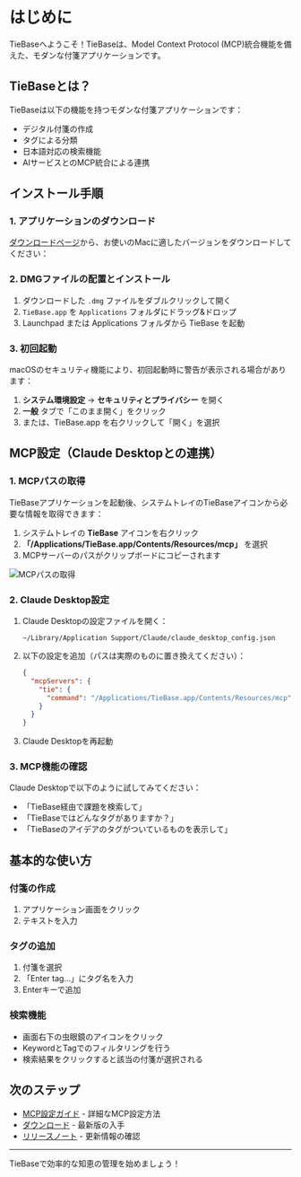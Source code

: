 # はじめに

TieBaseへようこそ！TieBaseは、Model Context Protocol (MCP)統合機能を備えた、モダンな付箋アプリケーションです。

## TieBaseとは？

TieBaseは以下の機能を持つモダンな付箋アプリケーションです：

- デジタル付箋の作成
- タグによる分類
- 日本語対応の検索機能
- AIサービスとのMCP統合による連携

## インストール手順

### 1. アプリケーションのダウンロード

[ダウンロードページ](/download)から、お使いのMacに適したバージョンをダウンロードしてください：

### 2. DMGファイルの配置とインストール

1. ダウンロードした `.dmg` ファイルをダブルクリックして開く
2. `TieBase.app` を `Applications` フォルダにドラッグ&ドロップ
3. Launchpad または Applications フォルダから TieBase を起動

### 3. 初回起動

macOSのセキュリティ機能により、初回起動時に警告が表示される場合があります：

1. **システム環境設定** → **セキュリティとプライバシー** を開く
2. **一般** タブで「このまま開く」をクリック
3. または、TieBase.app を右クリックして「開く」を選択

## MCP設定（Claude Desktopとの連携）

### 1. MCPパスの取得

TieBaseアプリケーションを起動後、システムトレイのTieBaseアイコンから必要な情報を取得できます：

1. システムトレイの **TieBase** アイコンを右クリック
2. **「/Applications/TieBase.app/Contents/Resources/mcp」** を選択
3. MCPサーバーのパスがクリップボードにコピーされます

![MCPパスの取得](/tray_mcp_path.png)


### 2. Claude Desktop設定

1. Claude Desktopの設定ファイルを開く：
   ```
   ~/Library/Application Support/Claude/claude_desktop_config.json
   ```

2. 以下の設定を追加（パスは実際のものに置き換えてください）：
   ```json
   {
     "mcpServers": {
       "tie": {
         "command": "/Applications/TieBase.app/Contents/Resources/mcp"
       }
     }
   }
   ```

3. Claude Desktopを再起動

### 3. MCP機能の確認

Claude Desktopで以下のように試してみてください：

- 「TieBase経由で課題を検索して」
- 「TieBaseではどんなタグがありますか？」
- 「TieBaseのアイデアのタグがついているものを表示して」

## 基本的な使い方

### 付箋の作成
1. アプリケーション画面をクリック
2. テキストを入力

### タグの追加
1. 付箋を選択
2. 「Enter tag...」にタグ名を入力
3. Enterキーで追加

### 検索機能
- 画面右下の虫眼鏡のアイコンをクリック
- KeywordとTagでのフィルタリングを行う
- 検索結果をクリックすると該当の付箋が選択される

## 次のステップ

- [MCP設定ガイド](./mcp-setup) - 詳細なMCP設定方法
- [ダウンロード](/download) - 最新版の入手
- [リリースノート](/release/) - 更新情報の確認
<!-- 
## サポート

ご質問やお困りのことがございましたら：

- [GitHub Issues](https://github.com/sZma5a/kacidasi/issues)
- [MCP設定ガイド](./mcp-setup) -->

---

TieBaseで効率的な知恵の管理を始めましょう！
